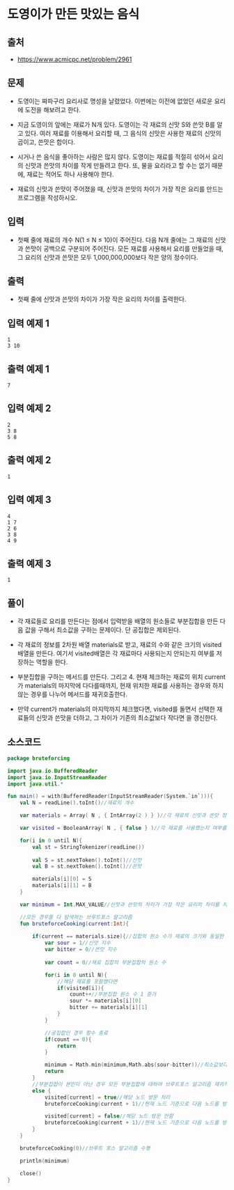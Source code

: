 # 도영이가 만든 맛있는 음식

## 출처

* https://www.acmicpc.net/problem/2961

## 문제

* 도영이는 짜파구리 요리사로 명성을 날렸었다. 이번에는 이전에 없었던 새로운 요리에 도전을 해보려고 한다.

* 지금 도영이의 앞에는 재료가 N개 있다. 도영이는 각 재료의 신맛 S와 쓴맛 B를 알고 있다. 여러 재료를 이용해서 요리할 때, 그 음식의 신맛은 사용한 재료의 신맛의 곱이고, 쓴맛은 합이다.

* 시거나 쓴 음식을 좋아하는 사람은 많지 않다. 도영이는 재료를 적절히 섞어서 요리의 신맛과 쓴맛의 차이를 작게 만들려고 한다. 또, 물을 요리라고 할 수는 없기 때문에, 재료는 적어도 하나 사용해야 한다.

* 재료의 신맛과 쓴맛이 주어졌을 때, 신맛과 쓴맛의 차이가 가장 작은 요리를 만드는 프로그램을 작성하시오.

## 입력

* 첫째 줄에 재료의 개수 N(1 ≤ N ≤ 10)이 주어진다. 다음 N개 줄에는 그 재료의 신맛과 쓴맛이 공백으로 구분되어 주어진다. 모든 재료를 사용해서 요리를 만들었을 때, 그 요리의 신맛과 쓴맛은 모두 1,000,000,000보다 작은 양의 정수이다.

## 출력

* 첫째 줄에 신맛과 쓴맛의 차이가 가장 작은 요리의 차이를 출력한다. 

## 입력 예제 1

```
1
3 10
```

## 출력 예제 1

```
7
```

## 입력 예제 2

```
2
3 8
5 8
```

## 출력 예제 2

```
1
```

## 입력 예제 3

```
4
1 7
2 6
3 8
4 9
```

## 출력 예제 3

```
1
```

## 풀이

* 각 재료들로 요리를 만든다는 점에서 입력받을 배열의 원소들로 부분집합을 만든 다음 값을 구해서 최소값을 구하는 문제이다. 단 공집합은 제외된다.

* 각 재료의 정보를 2차원 배열 materials로 받고, 재료의 수와 같은 크기의 visited배열을 만든다. 여기서 visited배열은 각 재료마다 사용되는지 안되는지 여부를 저장하는 역할을 한다.

* 부분집합을 구하는 메서드를 만든다. 그리고 4. 현재 체크하는 재료의 위치 current가 materials의 마지막에 다다를때까지, 현재 위치한 재료를 사용하는 경우와 하지 않는 경우를 나누어 메서드를 재귀호출한다.

* 만약 current가 materials의 마지막까지 체크했다면, visited를 돌면서 선택한 재료들의 신맛과 쓴맛을 더하고, 그 차이가 기존의 최소값보다 작다면 을 갱신한다.

## 소스코드

```kotlin
package bruteforcing

import java.io.BufferedReader
import java.io.InputStreamReader
import java.util.*

fun main() = with(BufferedReader(InputStreamReader(System.`in`))){
    val N = readLine().toInt()//재료의 개수

    var materials = Array( N , { IntArray(2 ) } )//각 재료의 신맛과 쓴맛 정보를 저장할 배열

    var visited = BooleanArray( N , { false } )//각 재료를 사용했는지 여부를 저장할 변수

    for(i in 0 until N){
        val st = StringTokenizer(readLine())
        
        val S = st.nextToken().toInt()//신맛
        val B = st.nextToken().toInt()//쓴맛

        materials[i][0] = S
        materials[i][1] = B
    }

    var minimum = Int.MAX_VALUE//신맛과 쓴맛의 차이가 가장 작은 요리의 차이를 저장할 변수

    //모든 경우를 다 탐색하는 브루트포스 알고리즘
    fun bruteforceCooking(current:Int){
        
        if(current == materials.size){//집합의 원소 수가 재료의 크기와 동일한 경우
            var sour = 1//신맛 지수
            var bitter = 0//쓴맛 지수
            
            var count = 0//재료 집합의 부분집합의 원소 수

            for(i in 0 until N){
                //해당 재료를 포함했다면
                if(visited[i]){
                    count++//부분집합 원소 수 1 증가
                    sour *= materials[i][0]
                    bitter += materials[i][1]
                }
            }

            //공집합인 경우 함수 종료
            if(count == 0){
                return
            }

            minimum = Math.min(minimum,Math.abs(sour-bitter))//최소값보다 현재의 신맛-쓴맛 차 중 더 작은 값을 저장
            return
        }
        //부분집합이 본인이 아닌 경우 모든 부분집합에 대하여 브루트포스 알고리즘 재귀적으로 사용
        else {
            visited[current] = true//해당 노드 방문 처리
            bruteforceCooking(current + 1)//현재 노드 기준으로 다음 노드를 방문

            visited[current] = false//해당 노드 방문 안함
            bruteforceCooking(current + 1)//현재 노드 기준으로 다음 노드를 방문
        }
    }

    bruteforceCooking(0)//브루트 포스 알고리즘 수행

    println(minimum)

    close()
}
```

